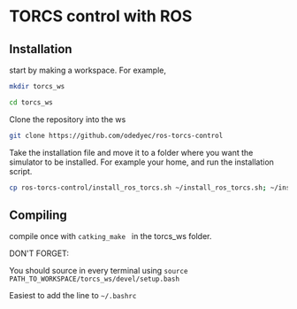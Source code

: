 # TORCS control with ROS

## Installation
start by making a workspace. For example,

```Bash
mkdir torcs_ws

cd torcs_ws
```

Clone the repository into the ws

```Bash
git clone https://github.com/odedyec/ros-torcs-control
```

Take the installation file and move it to a folder where you want the simulator to be installed. For example your home, and run the installation script.

```Bash
cp ros-torcs-control/install_ros_torcs.sh ~/install_ros_torcs.sh; ~/install_ros_torcs.sh
```

## Compiling

compile once with ```catking_make ``` in the torcs_ws folder.

DON'T FORGET:

You should source in every terminal using ``` source PATH_TO_WORKSPACE/torcs_ws/devel/setup.bash ```

Easiest to add the line to ```~/.bashrc ```


